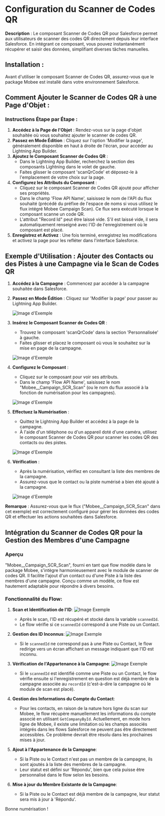 # Configuration du Scanner de Codes QR

**Description** : Le composant Scanner de Codes QR pour Salesforce permet aux utilisateurs de scanner des codes QR directement depuis leur interface Salesforce. En intégrant ce composant, vous pouvez instantanément récupérer et saisir des données, simplifiant diverses tâches manuelles.

## Installation :

Avant d'utiliser le composant Scanner de Codes QR, assurez-vous que le package Mobee est installé dans votre environnement Salesforce.

## Comment Ajouter le Scanner de Codes QR à une Page d'Objet :

### Instructions Étape par Étape :

1. **Accédez à la Page de l'Objet** : Rendez-vous sur la page d'objet souhaitée où vous souhaitez ajouter le scanner de codes QR.
2. **Passez en Mode Édition** : Cliquez sur l'option 'Modifier la page', généralement disponible en haut à droite de l'écran, pour accéder au Lightning App Builder.
3. **Ajoutez le Composant Scanner de Codes QR** :
   - Dans le Lightning App Builder, recherchez la section des composants Lightning dans le volet de gauche.
   - Faites glisser le composant 'scanQrCode' et déposez-le à l'emplacement de votre choix sur la page.
4. **Configurez les Attributs du Composant** :
   - Cliquez sur le composant Scanner de Codes QR ajouté pour afficher ses propriétés.
   - Dans le champ 'Flow API Name', saisissez le nom de l'API du flux souhaité (précédé du préfixe de l'espace de noms si vous utilisez le flux intégré Mobee Campaign Scan). Ce flux sera exécuté lorsque le composant scanne un code QR.
   - L'attribut "Record Id" peut être laissé vide. S'il est laissé vide, il sera automatiquement renseigné avec l'ID de l'enregistrement où le composant est placé.
5. **Enregistrez et Activez** : Une fois terminé, enregistrez les modifications et activez la page pour les refléter dans l'interface Salesforce.

## Exemple d'Utilisation : Ajouter des Contacts ou des Pistes à une Campagne via le Scan de Codes QR

1. **Accédez à la Campagne** : Commencez par accéder à la campagne souhaitée dans Salesforce.
2. **Passez en Mode Édition** : Cliquez sur 'Modifier la page' pour passer au Lightning App Builder.

   ![Image d'Exemple](./img/edit_page_button.png)

3. **Insérez le Composant Scanner de Codes QR** :
   - Trouvez le composant 'scanQrCode' dans la section 'Personnalisée' à gauche.
   - Faites glisser et placez le composant où vous le souhaitez sur la mise en page de la campagne.

   ![Image d'Exemple](./img/edit_page_section.png)

4. **Configurez le Composant** : 
   - Cliquez sur le composant pour voir ses attributs.
   - Dans le champ 'Flow API Name', saisissez le nom "Mobee__Campaign_SCR_Scan" (ou le nom du flux associé à la fonction de numérisation pour les campagnes).

   ![Image d'Exemple](./img/flow_api_name.png)

5. **Effectuez la Numérisation** :
   - Quittez le Lightning App Builder et accédez à la page de la campagne.
   - À l'aide d'un téléphone ou d'un appareil doté d'une caméra, utilisez le composant Scanner de Codes QR pour scanner les codes QR des contacts ou des pistes.

   ![Image d'Exemple](./img/phone4.jpg)

6. **Vérification** :
   - Après la numérisation, vérifiez en consultant la liste des membres de la campagne.
   - Assurez-vous que le contact ou la piste numérisé a bien été ajouté à la campagne.

   ![Image d'Exemple](./img/campaign_member.png)

**Remarque** : Assurez-vous que le flux ("Mobee__Campaign_SCR_Scan" dans cet exemple) est correctement configuré pour gérer les données des codes QR et effectuer les actions souhaitées dans Salesforce.

## Intégration du Scanner de Codes QR pour la Gestion des Membres d'une Campagne

### **Aperçu**

"Mobee__Campaign_SCR_Scan", fourni en tant que flow modèle dans le package Mobee, s'intègre harmonieusement avec le module de scanner de codes QR. Il facilite l'ajout d'un contact ou d'une Piste à la liste des membres d'une campagne. Conçu comme un modèle, ce flow est hautement adaptable pour répondre à divers besoins.

### **Fonctionnalité du Flow**:

1. **Scan et Identification de l'ID**:
   ![Image Exemple](./img/flow_start.png)
   - Après le scan, l'ID est récupéré et stocké dans la variable `scannedId`.
   - Le flow vérifie si ce `scannedId` correspond à une Piste ou un Contact.

2. **Gestion des ID Inconnus**:
   ![Image Exemple](./img/flow_error.png)
   - Si le `scannedId` ne correspond pas à une Piste ou Contact, le flow redirige vers un écran affichant un message indiquant que l'ID est inconnu.
   

3. **Vérification de l'Appartenance à la Campagne**:
   ![Image Exemple](./img/flow_end.png)
   - Si le `scannedId` est identifié comme une Piste ou un Contact, le flow vérifie ensuite si l'enregistrement en question est déjà membre de la campagne associée au `recordId` (c'est-à-dire la campagne où le module de scan est placé).

4. **Gestion des Informations du Compte du Contact**:
   - Pour les contacts, en raison de la nature hors ligne du scan sur Mobee, le flow récupère manuellement les informations du compte associé en utilisant `GetCompanyById`. Actuellement, en mode hors ligne de Mobee, il existe une limitation où les champs associés intégrés dans les flows Salesforce ne peuvent pas être directement accessibles. Ce problème devrait être résolu dans les prochaines mises à jour.

5. **Ajout à l'Appartenance de la Campagne**:
   - Si la Piste ou le Contact n'est pas un membre de la campagne, ils sont ajoutés à la liste des membres de la campagne.
   - Leur statut est défini sur 'Répondu', bien que cela puisse être personnalisé dans le flow selon les besoins.

6. **Mise à jour du Membre Existante de la Campagne**:
   - Si la Piste ou le Contact est déjà membre de la campagne, leur statut sera mis à jour à 'Répondu'.

Bonne numérisation !